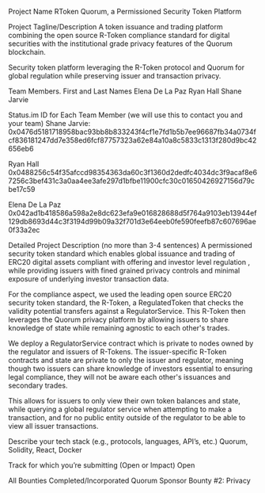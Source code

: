 Project Name
RToken Quorum, a Permissioned Security Token Platform

Project Tagline/Description
A token issuance and trading platform combining the open source R-Token compliance standard for digital securities with the institutional grade privacy features of the Quorum blockchain.

Security token platform leveraging the R-Token protocol and Quorum for global regulation while preserving issuer and transaction privacy.

Team Members. First and Last Names
Elena De La Paz Ryan Hall Shane Jarvie

Status.im ID for Each Team Member (we will use this to contact you and your team)
Shane Jarvie: 0x0476d5181718958bac93bb8b833243f4cf1e7fd1b5b7ee96687fb34a0734fcf836181247dd7e358ed6fcf87757323a62e84a10a8c5833c1313f280d9bc42656eb6

Ryan Hall 0x0488256c54f35afccd98354363da60c3f1360d2dedfc4034dc3f9acaf8e67256c3bef431c3a0aa4ee3afe297d1bfbe11900cfc30c01650426927156d79cbe17c59

Elena De La Paz 0x042ad1b418586a598a2e8dc623efa9e016828688d5f764a9103eb13944ef129db8693d44c3f3194d99b09a32f701d3e64eeb0fe590feefb87c607696ae0f33a2ec

Detailed Project Description (no more than 3-4 sentences)
A permissioned security token standard which enables global issuance and trading of ERC20 digital assets compliant with offering and investor level regulation , while providing issuers with fined grained privacy controls and minimal exposure of underlying investor transaction data.

For the compliance aspect, we used the leading open source ERC20 security token standard, the R-Token, a RegulatedToken that checks the validity potential transfers against a RegulatorService. This R-Token then leverages the Quorum privacy platform by allowing issuers to share knowledge of state while remaining agnostic to each other's trades.



We deploy a RegulatorService contract which is private to nodes owned by the regulator and issuers of R-Tokens. The issuer-specific R-Token contracts and state are private to only the issuer and regulator, meaning though two issuers can share knowledge of investors essential to ensuring legal compliance, they will not be aware each other's issuances and secondary trades.

This allows for issuers to only view their own token balances and state, while querying a global regulator service when attempting to make a transaction, and for no public entity outside of the regulator to be able to view all issuer transactions.



Describe your tech stack (e.g., protocols, languages, API’s, etc.)
Quorum, Solidity, React, Docker

Track for which you’re submitting (Open or Impact)
Open

All Bounties Completed/Incorporated
Quorum Sponsor Bounty #2: Privacy
